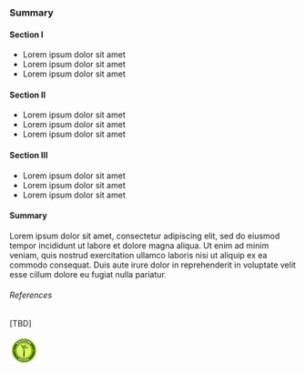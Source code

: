 ### Summary

#### Section I

* Lorem ipsum dolor sit amet
* Lorem ipsum dolor sit amet
* Lorem ipsum dolor sit amet

#### Section II

* Lorem ipsum dolor sit amet
* Lorem ipsum dolor sit amet
* Lorem ipsum dolor sit amet

#### Section III

* Lorem ipsum dolor sit amet
* Lorem ipsum dolor sit amet
* Lorem ipsum dolor sit amet

#### Summary

Lorem ipsum dolor sit amet, consectetur adipiscing elit, sed do eiusmod tempor incididunt ut labore et dolore magna aliqua. Ut enim ad minim veniam, quis nostrud exercitation ullamco laboris nisi ut aliquip ex ea commodo consequat. Duis aute irure dolor in reprehenderit in voluptate velit esse cillum dolore eu fugiat nulla pariatur.

###### References

[TBD]

![](img/sugar_button.png) 
